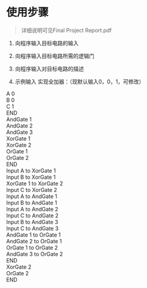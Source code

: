 # 使用步骤

> 详细说明可见Final Project Report.pdf
1.	向程序输入目标电路的输入

2.	向程序输入目标电路所需的逻辑门

3.	向程序输入对目标电路的描述

4.	示例输入
        实现全加器：（现默认输入0，0，1，可修改）

A 0\
B 0\
C 1\
END\
AndGate 1\
AndGate 2\
AndGate 3\
XorGate 1\
XorGate 2\
OrGate 1\
OrGate 2\
END\
Input A to XorGate 1\
Input B to XorGate 1\
XorGate 1 to XorGate 2\
Input C to XorGate 2\
Input A to AndGate 1\
Input B to AndGate 1\
Input A to AndGate 2\
Input C to AndGate 2\
Input B to AndGate 3\
Input C to AndGate 3\
AndGate 1 to OrGate 1\
AndGate 2 to OrGate 1\
OrGate 1 to OrGate 2\
AndGate 3 to OrGate 2\
END\
XorGate 2\
OrGate 2\
END

